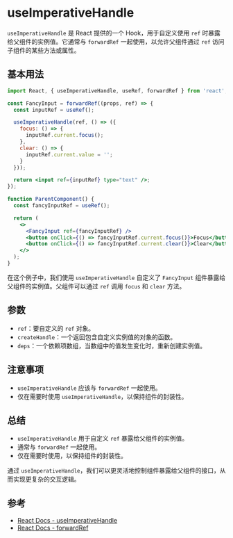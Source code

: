 # useImperativeHandle

`useImperativeHandle` 是 React 提供的一个 Hook，用于自定义使用 `ref` 时暴露给父组件的实例值。它通常与 `forwardRef` 一起使用，以允许父组件通过 `ref` 访问子组件的某些方法或属性。

## 基本用法

```jsx
import React, { useImperativeHandle, useRef, forwardRef } from 'react';

const FancyInput = forwardRef((props, ref) => {
  const inputRef = useRef();

  useImperativeHandle(ref, () => ({
    focus: () => {
      inputRef.current.focus();
    },
    clear: () => {
      inputRef.current.value = '';
    }
  }));

  return <input ref={inputRef} type="text" />;
});

function ParentComponent() {
  const fancyInputRef = useRef();

  return (
    <>
      <FancyInput ref={fancyInputRef} />
      <button onClick={() => fancyInputRef.current.focus()}>Focus</button>
      <button onClick={() => fancyInputRef.current.clear()}>Clear</button>
    </>
  );
}
```

在这个例子中，我们使用 `useImperativeHandle` 自定义了 `FancyInput` 组件暴露给父组件的实例值。父组件可以通过 `ref` 调用 `focus` 和 `clear` 方法。

## 参数

- `ref`：要自定义的 `ref` 对象。
- `createHandle`：一个返回包含自定义实例值的对象的函数。
- `deps`：一个依赖项数组，当数组中的值发生变化时，重新创建实例值。

## 注意事项

- `useImperativeHandle` 应该与 `forwardRef` 一起使用。
- 仅在需要时使用 `useImperativeHandle`，以保持组件的封装性。

## 总结

- `useImperativeHandle` 用于自定义 `ref` 暴露给父组件的实例值。
- 通常与 `forwardRef` 一起使用。
- 仅在需要时使用，以保持组件的封装性。

通过 `useImperativeHandle`，我们可以更灵活地控制组件暴露给父组件的接口，从而实现更复杂的交互逻辑。

## 参考

- [React Docs - useImperativeHandle](https://react.dev/reference/react/useImperativeHandle)
- [React Docs - forwardRef](https://react.dev/reference/react/forwardRef)
